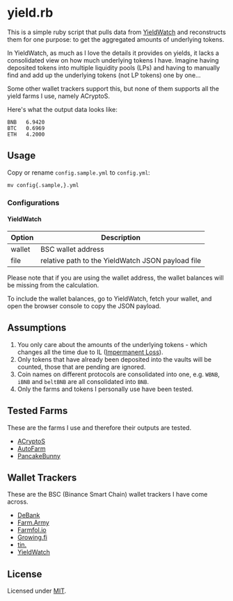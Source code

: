 # yield.rb

This is a simple ruby script that pulls data from [YieldWatch](https://www.yieldwatch.net/) and reconstructs them for one purpose: to get the aggregated amounts of underlying tokens.

In YieldWatch, as much as I love the details it provides on yields, it lacks a consolidated view on how much underlying tokens I have. Imagine having deposited tokens into multiple liquidity pools (LPs) and having to manually find and add up the underlying tokens (not LP tokens) one by one...

Some other wallet trackers support this, but none of them supports all the yield farms I use, namely ACryptoS.

Here's what the output data looks like:

    BNB   6.9420
    BTC   0.6969
    ETH   4.2000

## Usage

Copy or rename `config.sample.yml` to `config.yml`:

    mv config{.sample,}.yml

### Configurations

#### YieldWatch

| Option | Description |
| ------ | ----------- |
| wallet | BSC wallet address
| file   | relative path to the YieldWatch JSON payload file

Please note that if you are using the wallet address, the wallet balances will be missing from the calculation.

To include the wallet balances, go to YieldWatch, fetch your wallet, and open the browser console to copy the JSON payload.

## Assumptions

1. You only care about the amounts of the underlying tokens - which changes all the time due to IL ([Impermanent Loss](https://www.google.com/search?q=impermanent+loss)).
1. Only tokens that have already been deposited into the vaults will be counted, those that are pending are ignored.
1. Coin names on different protocols are consolidated into one, e.g. `WBNB`, `iBNB` and `beltBNB` are all consolidated into `BNB`.
1. Only the farms and tokens I personally use have been tested.

## Tested Farms

These are the farms I use and therefore their outputs are tested.

- [ACryptoS](https://acryptos.com/)
- [AutoFarm](https://autofarm.network/)
- [PancakeBunny](https://pancakebunny.finance/)

## Wallet Trackers

These are the BSC (Binance Smart Chain) wallet trackers I have come across.

- [DeBank](https://debank.com/)
- [Farm.Army](https://farm.army/)
- [Farmfol.io](https://farmfol.io/)
- [Growing.fi](https://www.growing.fi/)
- [tin.](https://tin.network/)
- [YieldWatch](https://www.yieldwatch.net/)

## License

Licensed under [MIT](http://fredwu.mit-license.org/).
